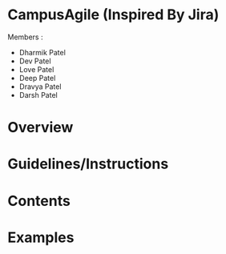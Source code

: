 # CampusAgile (Inspired By Jira)

Members : 
- Dharmik Patel
- Dev Patel
- Love Patel
- Deep Patel
- Dravya Patel
- Darsh Patel

# Overview

# Guidelines/Instructions

# Contents

# Examples

